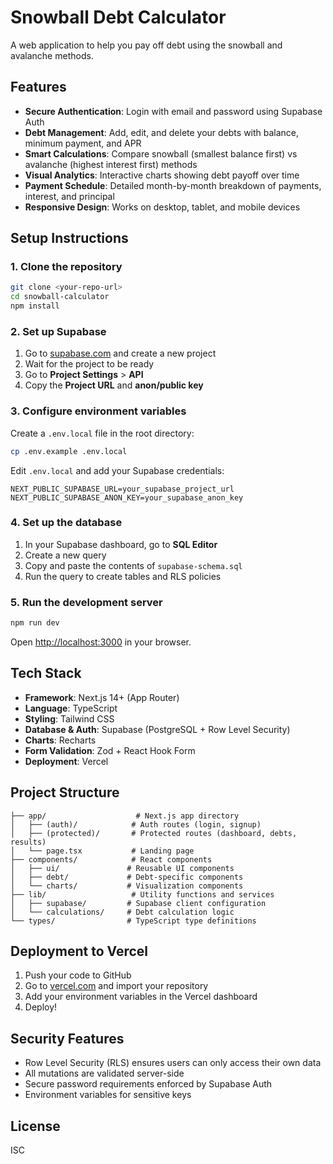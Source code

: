 # Snowball Debt Calculator

A web application to help you pay off debt using the snowball and avalanche methods.

## Features

- **Secure Authentication**: Login with email and password using Supabase Auth
- **Debt Management**: Add, edit, and delete your debts with balance, minimum payment, and APR
- **Smart Calculations**: Compare snowball (smallest balance first) vs avalanche (highest interest first) methods
- **Visual Analytics**: Interactive charts showing debt payoff over time
- **Payment Schedule**: Detailed month-by-month breakdown of payments, interest, and principal
- **Responsive Design**: Works on desktop, tablet, and mobile devices

## Setup Instructions

### 1. Clone the repository

```bash
git clone <your-repo-url>
cd snowball-calculator
npm install
```

### 2. Set up Supabase

1. Go to [supabase.com](https://supabase.com) and create a new project
2. Wait for the project to be ready
3. Go to **Project Settings** > **API**
4. Copy the **Project URL** and **anon/public key**

### 3. Configure environment variables

Create a `.env.local` file in the root directory:

```bash
cp .env.example .env.local
```

Edit `.env.local` and add your Supabase credentials:

```
NEXT_PUBLIC_SUPABASE_URL=your_supabase_project_url
NEXT_PUBLIC_SUPABASE_ANON_KEY=your_supabase_anon_key
```

### 4. Set up the database

1. In your Supabase dashboard, go to **SQL Editor**
2. Create a new query
3. Copy and paste the contents of `supabase-schema.sql`
4. Run the query to create tables and RLS policies

### 5. Run the development server

```bash
npm run dev
```

Open [http://localhost:3000](http://localhost:3000) in your browser.

## Tech Stack

- **Framework**: Next.js 14+ (App Router)
- **Language**: TypeScript
- **Styling**: Tailwind CSS
- **Database & Auth**: Supabase (PostgreSQL + Row Level Security)
- **Charts**: Recharts
- **Form Validation**: Zod + React Hook Form
- **Deployment**: Vercel

## Project Structure

```
├── app/                    # Next.js app directory
│   ├── (auth)/            # Auth routes (login, signup)
│   ├── (protected)/       # Protected routes (dashboard, debts, results)
│   └── page.tsx           # Landing page
├── components/            # React components
│   ├── ui/               # Reusable UI components
│   ├── debt/             # Debt-specific components
│   └── charts/           # Visualization components
├── lib/                   # Utility functions and services
│   ├── supabase/         # Supabase client configuration
│   └── calculations/     # Debt calculation logic
└── types/                # TypeScript type definitions
```

## Deployment to Vercel

1. Push your code to GitHub
2. Go to [vercel.com](https://vercel.com) and import your repository
3. Add your environment variables in the Vercel dashboard
4. Deploy!

## Security Features

- Row Level Security (RLS) ensures users can only access their own data
- All mutations are validated server-side
- Secure password requirements enforced by Supabase Auth
- Environment variables for sensitive keys

## License

ISC
